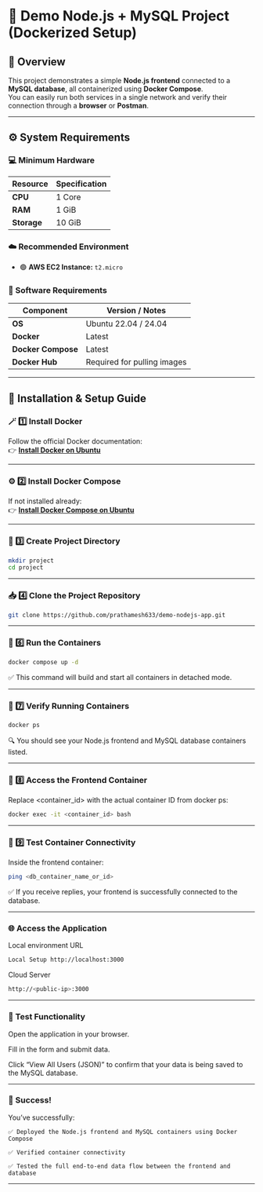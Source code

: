 # 🚀 Demo Node.js + MySQL Project (Dockerized Setup)

## 🧠 Overview
This project demonstrates a simple **Node.js frontend** connected to a **MySQL database**, all containerized using **Docker Compose**.  
You can easily run both services in a single network and verify their connection through a **browser** or **Postman**.

---

## ⚙️ System Requirements

### 💻 Minimum Hardware
| Resource | Specification |
|-----------|----------------|
| **CPU**   | 1 Core |
| **RAM**   | 1 GiB |
| **Storage** | 10 GiB |

### ☁️ Recommended Environment
- 🟢 **AWS EC2 Instance:** `t2.micro`

### 🧰 Software Requirements
| Component | Version / Notes |
|------------|----------------|
| **OS** | Ubuntu 22.04 / 24.04 |
| **Docker** | Latest |
| **Docker Compose** | Latest |
| **Docker Hub** | Required for pulling images |

---

## 🧾 Installation & Setup Guide

### 🪄 1️⃣ Install Docker
Follow the official Docker documentation:  
👉 [**Install Docker on Ubuntu**](https://docs.docker.com/engine/install/ubuntu/)

---

### ⚙️ 2️⃣ Install Docker Compose
If not installed already:  
👉 [**Install Docker Compose on Ubuntu**](https://www.digitalocean.com/community/tutorials/how-to-install-and-use-docker-compose-on-ubuntu-20-04)

---

### 📁 3️⃣ Create Project Directory
```bash
mkdir project
cd project
```
---

### 📥 4️⃣ Clone the Project Repository
```bash
git clone https://github.com/prathamesh633/demo-nodejs-app.git
```
---

### 🚀 6️⃣ Run the Containers
```bash
docker compose up -d
```

✅ This command will build and start all containers in detached mode.


---

### 🧰 7️⃣ Verify Running Containers
```bash
docker ps
```

🔍 You should see your Node.js frontend and MySQL database containers listed.

---

### 🐚 8️⃣ Access the Frontend Container
Replace <container_id> with the actual container ID from docker ps:
```bash
docker exec -it <container_id> bash
```
---

### 🔗 9️⃣ Test Container Connectivity

Inside the frontend container:
```bash
ping <db_container_name_or_id>
```
✅ If you receive replies, your frontend is successfully connected to the database.

---

### 🌐 Access the Application
Local environment	URL
```bash
Local Setup	http://localhost:3000
```

Cloud Server
```bash
http://<public-ip>:3000
```
---
### 🧩 Test Functionality

Open the application in your browser.

Fill in the form and submit data.

Click “View All Users (JSON)” to confirm that your data is being saved to the MySQL database.

---
### 🎉 Success!

  You’ve successfully:

    ✅ Deployed the Node.js frontend and MySQL containers using Docker Compose

    ✅ Verified container connectivity
    
    ✅ Tested the full end-to-end data flow between the frontend and database
    
---